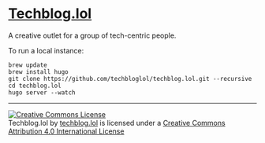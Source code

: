 # [Techblog.lol](https://techblog.lol)

A creative outlet for a group of tech-centric people.

To run a local instance:

    brew update
    brew install hugo
    git clone https://github.com/techbloglol/techblog.lol.git --recursive
    cd techblog.lol
    hugo server --watch

---

<a rel="license" href="http://creativecommons.org/licenses/by/4.0/"><img alt="Creative Commons License" style="border-width:0" src="https://i.creativecommons.org/l/by/4.0/88x31.png" /></a><br /><span xmlns:dct="http://purl.org/dc/terms/" property="dct:title">Techblog.lol</span> by <a xmlns:cc="http://creativecommons.org/ns#" href="https://techblog.lol" property="cc:attributionName" rel="cc:attributionURL">techblog.lol</a> is licensed under a <a rel="license" href="http://creativecommons.org/licenses/by/4.0/">Creative Commons Attribution 4.0 International License</a>
